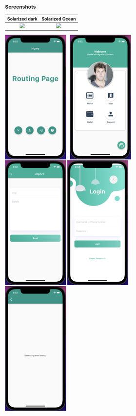 ### Screenshots



Solarized dark             |  Solarized Ocean
:-------------------------:|:-------------------------:
![](https://...Dark.png)  |  ![](https://...Ocean.png)

<img src="/screenshots/routing.png" width="200" /> |
<img src="/screenshots/profile.png" width="200" />
<img src="/screenshots/report.png" width="200" />
<img src="/screenshots/login.png" width="200" />
<img src="/screenshots/wrongPath.png" width="200" />

